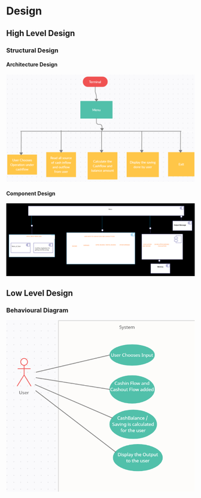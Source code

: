 # Design

## High Level Design 

 ### Structural Design

#### Architecture Design



![](https://github.com/geek-gopi/C_Mini_Project_265459/blob/main/2_Design/Architecture.png)

#### Component Design

![](https://github.com/geek-gopi/C_Mini_Project_265459/blob/main/2_Design/componentDiagram.png)

## Low Level Design 

###  Behavioural Diagram

![](https://github.com/geek-gopi/C_Mini_Project_265459/blob/main/2_Design/umlusecaseDesign.png)






